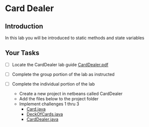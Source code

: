 # Card Dealer

## Introduction
In this lab you will be introduced to static methods and state variables

## Your Tasks

- [ ] Locate the CardDealer lab guide [CardDealer.pdf](CardDealer.pdf)

- [ ] Complete the group portion of the lab as instructed

- [ ] Complete the individual portion of the lab

	* Create a new project in netbeans called CardDealer
	* Add the files below to the project folder
	* Implement challenges 1 thru 3
		- [Card.java](Card.java)
		- [DeckOfCards.java](DeckOfCards.java) 
		- [CardDealer.java](CardDealer.java)



